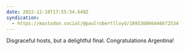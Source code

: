 ```yaml
---
date: 2022-12-18T17:55:54.649Z
syndication:
  - https://mastodon.social/@paulrobertlloyd/109536066446672534
---
```


Disgraceful hosts, but a delightful final. Congratulations Argentina!
